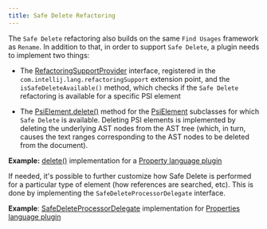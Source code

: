```yaml
---
title: Safe Delete Refactoring
---
```



The `Safe Delete` refactoring also builds on the same `Find Usages` framework as `Rename`.
In addition to that, in order to support `Safe Delete`, a plugin needs to implement two things:

*  The
   [RefactoringSupportProvider](upsource:///platform/lang-api/src/com/intellij/lang/refactoring/RefactoringSupportProvider.java)
   interface, registered in the `com.intellij.lang.refactoringSupport` extension point, and the `isSafeDeleteAvailable()` method, which checks if the `Safe Delete` refactoring is available for a specific PSI element

*  The
   [PsiElement.delete()](https://github.com/JetBrains/intellij-community/blob/master/platform/core-api/src/com/intellij/psi/PsiElement.java#L371)
   method for the
   [PsiElement](upsource:///platform/core-api/src/com/intellij/psi/PsiElement.java)
   subclasses for which `Safe Delete` is available.
   Deleting PSI elements is implemented by deleting the underlying AST nodes from the AST tree (which, in turn, causes the text ranges corresponding to the AST nodes to be deleted from the document).


**Example:**
[delete()](https://github.com/JetBrains/intellij-community/blob/master/plugins/properties/properties-psi-impl/src/com/intellij/lang/properties/psi/impl/PropertyImpl.java#L363)
implementation for a
[Property language plugin](https://github.com/JetBrains/intellij-community/tree/master/plugins/properties/)


If needed, it's possible to further customize how Safe Delete is performed for a particular type of element (how references are searched, etc).
This is done by implementing the `SafeDeleteProcessorDelegate` interface.


**Example**:
[SafeDeleteProcessorDelegate](upsource:///plugins/properties/src/com/intellij/lang/properties/refactoring/PropertiesFilesSafeDeleteProcessor.java)
implementation for
[Properties language plugin](https://github.com/JetBrains/intellij-community/tree/master/plugins/properties)
